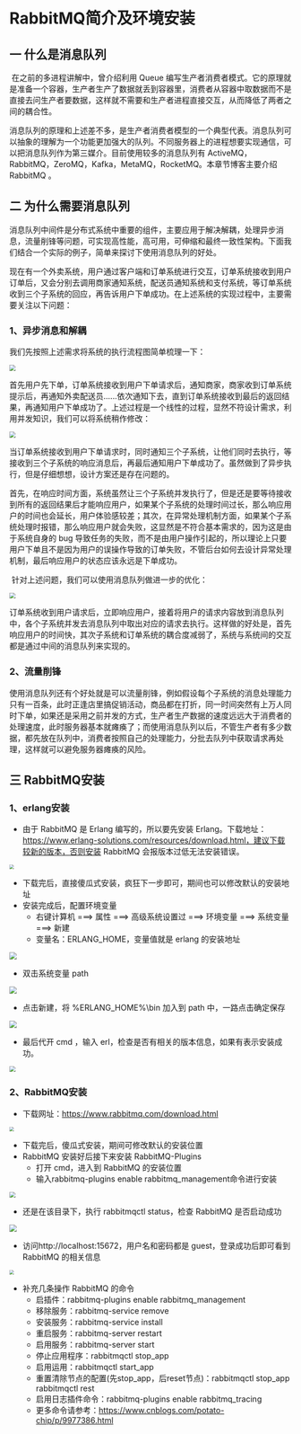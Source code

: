 # RabbitMQ简介及环境安装

## 一	什么是消息队列

​		在之前的多进程讲解中，曾介绍利用 Queue 编写生产者消费者模式。它的原理就是准备一个容器，生产者生产了数据就丢到容器里，消费者从容器中取数据而不是直接去问生产者要数据，这样就不需要和生产者进程直接交互，从而降低了两者之间的耦合性。

​		消息队列的原理和上述差不多，是生产者消费者模型的一个典型代表。消息队列可以抽象的理解为一个功能更加强大的队列。不同服务器上的进程想要实现通信，可以把消息队列作为第三媒介。目前使用较多的消息队列有 ActiveMQ，RabbitMQ，ZeroMQ，Kafka，MetaMQ，RocketMQ。本章节博客主要介绍 RabbitMQ 。

## 二	为什么需要消息队列

​		消息队列中间件是分布式系统中重要的组件，主要应用于解决解耦，处理异步消息，流量削锋等问题，可实现高性能，高可用，可伸缩和最终一致性架构。下面我们结合一个实际的例子，简单来探讨下使用消息队列的好处。

​       现在有一个外卖系统，用户通过客户端和订单系统进行交互，订单系统接收到用户订单后，又会分别去调用商家通知系统，配送员通知系统和支付系统，等订单系统收到三个子系统的回应，再告诉用户下单成功。在上述系统的实现过程中，主要需要关注以下问题：

### **1、异步消息和解耦**

我们先按照上述需求将系统的执行流程图简单梳理一下：

<img src="/static/img/RabbitMQ专题/外卖系统.png" style="zoom: 67%;" /> 

首先用户先下单，订单系统接收到用户下单请求后，通知商家，商家收到订单系统提示后，再通知外卖配送员......依次通知下去，直到订单系统接收到最后的返回结果，再通知用户下单成功了。上述过程是一个线性的过程，显然不符设计需求，利用并发知识，我们可以将系统稍作修改：

<img src="/static/img/RabbitMQ专题/外卖系统并发.png" style="zoom:67%;" /> 

​		当订单系统接收到用户下单请求时，同时通知三个子系统，让他们同时去执行，等接收到三个子系统的响应消息后，再最后通知用户下单成功了。虽然做到了异步执行，但是仔细想想，设计方案还是存在问题的。

​		首先，在响应时间方面，系统虽然让三个子系统并发执行了，但是还是要等待接收到所有的返回结果后才能响应用户，如果某个子系统的处理时间过长，那么响应用户的时间也会延长，用户体验感较差；其次，在异常处理机制方面，如果某个子系统处理时报错，那么响应用户就会失败，这显然是不符合基本需求的，因为这是由于系统自身的 bug 导致任务的失败，而不是由用户操作引起的，所以理论上只要用户下单且不是因为用户的误操作导致的订单失败，不管后台如何去设计异常处理机制，最后响应用户的状态应该永远是下单成功。

​		针对上述问题，我们可以使用消息队列做进一步的优化：

<img src="/static/img/RabbitMQ专题/外卖系统消息队列.png" style="zoom:67%;" /> 

订单系统收到用户请求后，立即响应用户，接着将用户的请求内容放到消息队列中，各个子系统并发去消息队列中取出对应的请求去执行。这样做的好处是，首先响应用户的时间快，其次子系统和订单系统的耦合度减弱了，系统与系统间的交互都是通过中间的消息队列来实现的。

### **2、流量削锋**

​		使用消息队列还有个好处就是可以流量削锋，例如假设每个子系统的消息处理能力只有一百条，此时正逢店里搞促销活动，商品都在打折，同一时间突然有上万人同时下单，如果还是采用之前并发的方式，生产者生产数据的速度远远大于消费者的处理速度，此时服务器基本就瘫痪了；而使用消息队列以后，不管生产者有多少数据，都先放在队列中，消费者按照自己的处理能力，分批去队列中获取请求再处理，这样就可以避免服务器瘫痪的风险。

## 三	RabbitMQ安装

### **1、erlang安装**

- 由于 RabbitMQ 是 Erlang 编写的，所以要先安装 Erlang。下载地址：https://www.erlang-solutions.com/resources/download.html，建议下载较新的版本，否则安装 RabbitMQ  会报版本过低无法安装错误。

<img src="/static/img/RabbitMQ专题/erl_1.png" style="zoom: 50%;" /> 

-   下载完后，直接傻瓜式安装，疯狂下一步即可，期间也可以修改默认的安装地址
- 安装完成后，配置环境变量
  - 右键计算机 ===> 属性 ===> 高级系统设置过 ===> 环境变量 ===> 系统变量 ===> 新建
  - 变量名：ERLANG_HOME，变量值就是 erlang 的安装地址

 <img src="/static/img/RabbitMQ专题/erl_2.png" style="zoom: 80%;" /> 

- 双击系统变量 path

<img src="/static/img/RabbitMQ专题/erl_3.png" style="zoom: 80%;" /> 

- 点击新建，将 %ERLANG_HOME%\bin 加入到 path 中，一路点击确定保存

<img src="/static/img/RabbitMQ专题/erl_4.png" style="zoom:80%;" /> 

- 最后代开 cmd ，输入 erl，检查是否有相关的版本信息，如果有表示安装成功。

<img src="/static/img/RabbitMQ专题/erl_5.png" style="zoom: 67%;" /> 

### **2、RabbitMQ安装**

- 下载网址：https://www.rabbitmq.com/download.html

<img src="/static/img/RabbitMQ专题/rbq_1.png" style="zoom:50%;" /> 

- 下载完后，傻瓜式安装，期间可修改默认的安装位置
- RabbitMQ 安装好后接下来安装 RabbitMQ-Plugins
  - 打开 cmd，进入到 RabbitMQ  的安装位置
  - 输入rabbitmq-plugins enable rabbitmq_management命令进行安装

<img src="/static/img/RabbitMQ专题/rbq_2.png" style="zoom: 67%;" /> 

- 还是在该目录下，执行 rabbitmqctl status，检查 RabbitMQ  是否启动成功

<img src="/static/img/RabbitMQ专题/rbq_3.png" style="zoom: 80%;" /> 

- 访问http://localhost:15672，用户名和密码都是 guest，登录成功后即可看到 RabbitMQ  的相关信息

<img src="/static/img/RabbitMQ专题/rbq_4.png" style="zoom: 50%;" /> 

- 补充几条操作 RabbitMQ  的命令
  - 启插件：rabbitmq-plugins enable rabbitmq_management 
  - 移除服务：rabbitmq-service remove 
  - 安装服务：rabbitmq-service install 
  - 重启服务：rabbitmq-server restart
  - 启用服务：rabbitmq-server start
  - 停止应用程序：rabbitmqctl stop_app
  - 启用运用：rabbitmqctl start_app
  - 重置清除节点的配置(先stop_app，后reset节点)：rabbitmqctl stop_app    rabbitmqctl rest
  - 启用日志插件命令：rabbitmq-plugins enable rabbitmq_tracing
  - 更多命令请参考：https://www.cnblogs.com/potato-chip/p/9977386.html